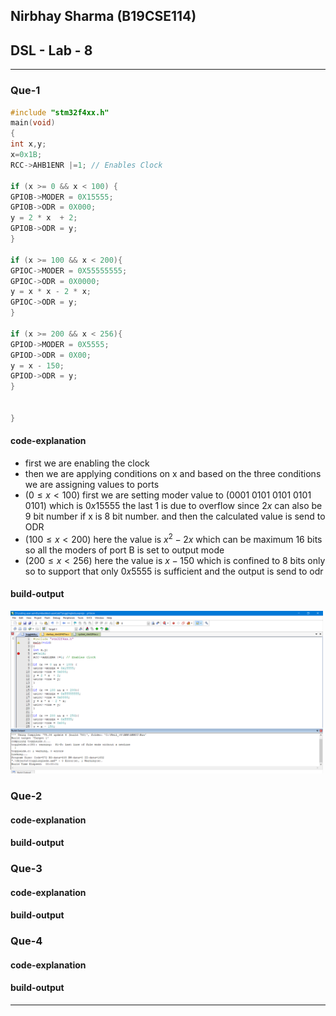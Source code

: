 ## Nirbhay Sharma (B19CSE114)
## DSL - Lab - 8

---

### **Que-1**

```c
#include "stm32f4xx.h"
main(void)
{
int x,y;
x=0x1B;
RCC->AHB1ENR |=1; // Enables Clock

if (x >= 0 && x < 100) {
GPIOB->MODER = 0X15555;
GPIOB->ODR = 0X000;
y = 2 * x  + 2;
GPIOB->ODR = y;
}

if (x >= 100 && x < 200){
GPIOC->MODER = 0X55555555;
GPIOC->ODR = 0X0000;
y = x * x - 2 * x;
GPIOC->ODR = y;
}

if (x >= 200 && x < 256){
GPIOD->MODER = 0X5555;
GPIOD->ODR = 0X00;
y = x - 150;
GPIOD->ODR = y;
}


}
```

#### **code-explanation**
- first we are enabling the clock
- then we are applying conditions on x and based on the three conditions we are assigning values to ports
- $(0 \le x < 100)$ first we are setting moder value to (0001 0101 0101 0101 0101) which is $0x15555$ the last 1 is due to overflow since $2x$ can also be 9 bit number if x is 8 bit number. and then the calculated value is send to ODR
- $(100 \le x < 200)$ here the value is $x^2 - 2x$ which can be maximum 16 bits so all the moders of port B is set to output mode
- $(200 \le x < 256)$ here the value is $x - 150$ which is confined to 8 bits only so to support that only $0x5555$ is sufficient and the output is send to odr

#### **build-output**

<img src="part1.png" alt="part1-build" width=500 />

### **Que-2**

#### **code-explanation**

#### **build-output**

### **Que-3**

#### **code-explanation**

#### **build-output**

### **Que-4**

#### **code-explanation**

#### **build-output**







---

<style> 

table, th, td {
  border: 0.1px solid black;
  border-collapse: collapse;
}

</style>

<script type="text/javascript" src="http://cdn.mathjax.org/mathjax/latest/MathJax.js?config=TeX-AMS-MML_HTMLorMML"></script>
<script type="text/x-mathjax-config">
    MathJax.Hub.Config({ tex2jax: {inlineMath: [['$', '$']]}, messageStyle: "none" });
</script>